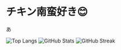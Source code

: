 # チキン南蛮好き😊
あ


<!-- 使用言語ランキング -->
<img src="https://github-readme-stats.vercel.app/api/top-langs/?username=nitr0yukkuri&theme=react&layout=compact" alt="Top Langs" />

<!-- GitHubステータス -->
<img src="https://github-readme-stats.vercel.app/api?username=nitr0yukkuri&show_icons=true&theme=react" alt="GitHub Stats" />

<!-- コントリビューション連続日数 -->
<img src="https://github-readme-streak-stats.herokuapp.com/?user=nitr0yukkuri&theme=react" alt="GitHub Streak" />

